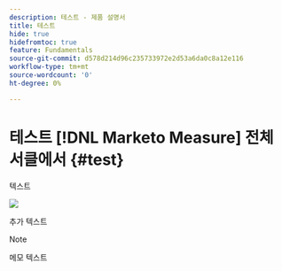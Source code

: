 ```yaml
---
description: 테스트 - 제품 설명서
title: 테스트
hide: true
hidefromtoc: true
feature: Fundamentals
source-git-commit: d578d214d96c235733972e2d53a6da0c8a12e116
workflow-type: tm+mt
source-wordcount: '0'
ht-degree: 0%

---
```


# 테스트 [!DNL Marketo Measure] 전체 서클에서 {#test}

텍스트

![](assets/drilldown_3.gif)

추가 텍스트

>[!NOTE]
>
>메모 텍스트
